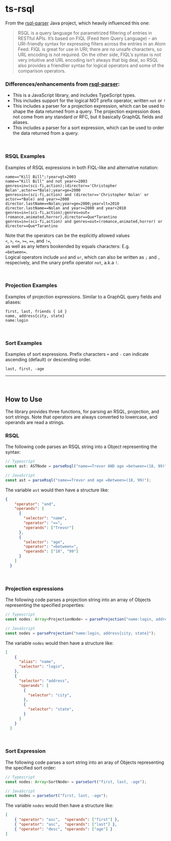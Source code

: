 # ts-rsql

From the [rsql-parser](https://github.com/jirutka/rsql-parser) Java project, which heavily influenced this one:

> RSQL is a query language for parametrized filtering of entries in RESTful APIs. It’s based on FIQL (Feed Item Query Language) – an URI-friendly syntax for expressing filters across the entries in an Atom Feed. FIQL is great for use in URI; there are no unsafe characters, so URL encoding is not required. On the other side, FIQL’s syntax is not very intuitive and URL encoding isn’t always that big deal, so RSQL also provides a friendlier syntax for logical operators and some of the comparison operators.

### Differences/enhancements from [rsql-parser](https://github.com/jirutka/rsql-parser):

* This is a JavaScript library, and includes TypeScript types.
* This includes support for the logical NOT prefix operator, written `not` or `!`
* This includes a parser for a projection expression, which can be used to shape the data returned from a query.  The projection expression does not come from any standard or RFC, but it basically GraphQL fields and aliases.
* This includes a parser for a sort expression, which can be used to order the data returned from a query.

&nbsp;

### RSQL Examples

Examples of RSQL expressions in both FIQL-like and alternative notation:

```text
name=="Kill Bill";!year=gt=2003
name=="Kill Bill" and not year<=2003
genres=in=(sci-fi,action);(director=='Christopher Nolan',actor==*Bale);year=ge=2000
genres=in=(sci-fi,action) and (director=='Christopher Nolan' or actor==*Bale) and year>=2000
director.lastName==Nolan;year=ge=2000;year=lt=2010
director.lastName==Nolan and year>=2000 and year<2010
genres=in=(sci-fi,action);genres=out=(romance,animated,horror),director==Que*Tarantino
genres=in=(sci-fi,action) and genres=out=(romance,animated,horror) or director==Que*Tarantino
```

Note that the operators can be the explicitly allowed values  
    `<`, `>`, `<=`, `>=`, `==`, and `!=`,  
as well as any letters bookended by equals characters: E.g.  
    `=between=`.  
Logical operators include `and` and `or`, which can also be written as `;` and `,` respecively, and the unary prefix operator `not`, a.k.a `!`.  

&nbsp;

### Projection Examples

Examples of projection expressions. Similar to a GraphQL query fields and aliases:

```text
first, last, friends { id }
name, address{city, state}
name:login
```

&nbsp;

### Sort Examples

Examples of sort expressions. Prefix characters `+` and `-` can indicate ascending (default) or descending order.

```text
last, first, -age
```
---

&nbsp;

## How to Use

The library provides three functions, for parsing an RSQL, projection, and sort strings.
Note that operators are always converted to lowercase, and operands are read a strings.

### RSQL

The following code parses an RSQL string into a Object representing the syntax:
```typescript
// Typescript
const ast: ASTNode = parseRsql("name==Trevor AND age =between=(18, 99)");

// JavaScript
const ast = parseRsql("name==Trevor and age =Between=(18, 99)");
```
The variable `ast` would then have a structure like:
```json
{
    "operator": "and",
    "operands": [
      {
        "selector": "name",
        "operator": "==",
        "operands": ["Trevor"]
      },
      {
        "selector": "age",
        "operator": "=between=",
        "operands": ["18", "99"]
      }
    ]
  }
```

&nbsp;

### Projection expressions

The following code parses a projection string into an array of Objects representing the specified properties:
```typescript
// Typescript
const nodes: Array<ProjectionNode> = parseProjection("name:login, address{city, state}");

// JavaScript
const nodes = parseProjection("name:login, address{city, state}");
```
The variable `nodes` would then have a structure like:
```json
[
    {
      "alias": "name",
      "selector": "login",
    },
    {
      "selector": "address",
      "operands": [
        {
          "selector": "city",
        },
        {
          "selector": "state",
        }
      ]
    }
  ]
```

&nbsp;

### Sort Expression

The following code parses a sort string into an aray of Objects representing the specified sort order:
```typescript
// Typescript
const nodes: Array<SortNode> = parseSort("first, last, -age");

// JavaScript
const nodes = parseSort("first, last, -age");
```
The variable `nodes` would then have a structure like:
```json
[
	{ "operator": "asc",  "operands": ["first"] },
	{ "operator": "asc",  "operands": ["last"] },
	{ "operator": "desc", "operands": ["age"] }
]
```